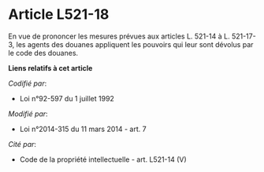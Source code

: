 # Article L521-18

En vue de prononcer les mesures prévues aux articles L. 521-14 à L. 521-17-3, les agents des douanes appliquent les pouvoirs
qui leur sont dévolus par le code des douanes.

**Liens relatifs à cet article**

_Codifié par_:

  - Loi n°92-597 du 1 juillet 1992

_Modifié par_:

  - Loi n°2014-315 du 11 mars 2014 - art. 7

_Cité par_:

  - Code de la propriété intellectuelle - art. L521-14 (V)

